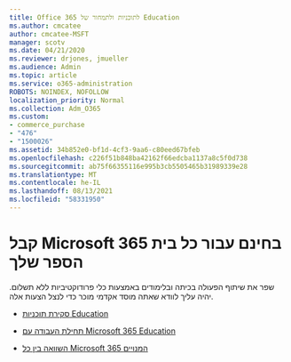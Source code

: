 ```yaml
---
title: Office 365 לתוכניות ולתמחור של Education
ms.author: cmcatee
author: cmcatee-MSFT
manager: scotv
ms.date: 04/21/2020
ms.reviewer: drjones, jmueller
ms.audience: Admin
ms.topic: article
ms.service: o365-administration
ROBOTS: NOINDEX, NOFOLLOW
localization_priority: Normal
ms.collection: Adm_O365
ms.custom:
- commerce_purchase
- "476"
- "1500026"
ms.assetid: 34b852e0-bf1d-4cf3-9aa6-c80eed67bfeb
ms.openlocfilehash: c226f51b848ba42162f66edcba1137a8c5f0d738
ms.sourcegitcommit: ab75f66355116e995b3cb5505465b31989339e28
ms.translationtype: MT
ms.contentlocale: he-IL
ms.lasthandoff: 08/13/2021
ms.locfileid: "58331950"
---
```

# <a name="get-microsoft-365-free-for-your-entire-school"></a>קבל Microsoft 365 בחינם עבור כל בית הספר שלך

שפר את שיתוף הפעולה בכיתה ובלימודים באמצעות כלי פרודוקטיביות ללא תשלום. יהיה עליך לוודא שאתה מוסד אקדמי מוכר כדי לנצל הצעות אלה.
  
- [סקירת תוכניות Education](https://products.office.com/academic/compare-office-365-education-plans)

- [תחילת העבודה עם Microsoft 365 Education](https://support.office.com/article/get-started-with-office-365-education-ab02abe5-a1ee-458c-b749-5b44416ccf14?wt.mc_id=o365_portal_mmaven&ui=en-US&rs=en-US&ad=US)

- [השוואה בין כל Microsoft 365 המנויים](https://products.office.com/business/compare-more-office-365-for-business-plans)